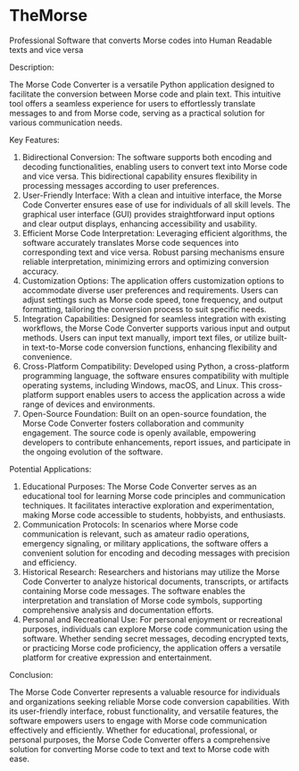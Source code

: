 # TheMorse
Professional Software that converts Morse codes into Human Readable texts and vice versa

Description:

The Morse Code Converter is a versatile Python application designed to facilitate the conversion between Morse code and plain text. This intuitive tool offers a seamless experience for users to effortlessly translate messages to and from Morse code, serving as a practical solution for various communication needs.

Key Features:

1. Bidirectional Conversion: The software supports both encoding and decoding functionalities, enabling users to convert text into Morse code and vice versa. This bidirectional capability ensures flexibility in processing messages according to user preferences.
2. User-Friendly Interface: With a clean and intuitive interface, the Morse Code Converter ensures ease of use for individuals of all skill levels. The graphical user interface (GUI) provides straightforward input options and clear output displays, enhancing accessibility and usability.
3. Efficient Morse Code Interpretation: Leveraging efficient algorithms, the software accurately translates Morse code sequences into corresponding text and vice versa. Robust parsing mechanisms ensure reliable interpretation, minimizing errors and optimizing conversion accuracy.
4. Customization Options: The application offers customization options to accommodate diverse user preferences and requirements. Users can adjust settings such as Morse code speed, tone frequency, and output formatting, tailoring the conversion process to suit specific needs.
5. Integration Capabilities: Designed for seamless integration with existing workflows, the Morse Code Converter supports various input and output methods. Users can input text manually, import text files, or utilize built-in text-to-Morse code conversion functions, enhancing flexibility and convenience.
6. Cross-Platform Compatibility: Developed using Python, a cross-platform programming language, the software ensures compatibility with multiple operating systems, including Windows, macOS, and Linux. This cross-platform support enables users to access the application across a wide range of devices and environments.
7. Open-Source Foundation: Built on an open-source foundation, the Morse Code Converter fosters collaboration and community engagement. The source code is openly available, empowering developers to contribute enhancements, report issues, and participate in the ongoing evolution of the software.


Potential Applications:

1. Educational Purposes: The Morse Code Converter serves as an educational tool for learning Morse code principles and communication techniques. It facilitates interactive exploration and experimentation, making Morse code accessible to students, hobbyists, and enthusiasts.
2. Communication Protocols: In scenarios where Morse code communication is relevant, such as amateur radio operations, emergency signaling, or military applications, the software offers a convenient solution for encoding and decoding messages with precision and efficiency.
3. Historical Research: Researchers and historians may utilize the Morse Code Converter to analyze historical documents, transcripts, or artifacts containing Morse code messages. The software enables the interpretation and translation of Morse code symbols, supporting comprehensive analysis and documentation efforts.
4. Personal and Recreational Use: For personal enjoyment or recreational purposes, individuals can explore Morse code communication using the software. Whether sending secret messages, decoding encrypted texts, or practicing Morse code proficiency, the application offers a versatile platform for creative expression and entertainment.


Conclusion:

The Morse Code Converter represents a valuable resource for individuals and organizations seeking reliable Morse code conversion capabilities. With its user-friendly interface, robust functionality, and versatile features, the software empowers users to engage with Morse code communication effectively and efficiently. Whether for educational, professional, or personal purposes, the Morse Code Converter offers a comprehensive solution for converting Morse code to text and text to Morse code with ease.
